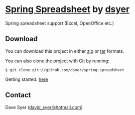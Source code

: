 # [Spring Spreadsheet](https://github.com/dsyer/spring-spreadsheet) by [dsyer](https://github.com/dsyer)

Spring spreadsheet support (Excel, OpenOffice etc.)

## Download

You can download this project in either
[zip](https://github.com/dsyer/spring-spreadsheet/zipball/master) or
[tar](https://github.com/dsyer/spring-spreadsheet/tarball/master) formats.

You can also clone the project with [Git](http://git-scm.com) by running:

    $ git clone git://github.com/dsyer/spring-spreadsheet

Getting started: [here](docs/getting-started.html)

## Contact

Dave Syer (david_syer@hotmail.com)
